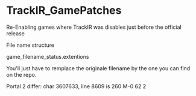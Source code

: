 # TrackIR_GamePatches
Re-Enabling games where TrackIR was disables just before the official release


File name structure


game_filename_status.extentions


You'll just have to remplace the originale filename by the one you can find on the repo.


Portal 2
differ: char 3607633, line 8609 is 260 M-0  62 2

